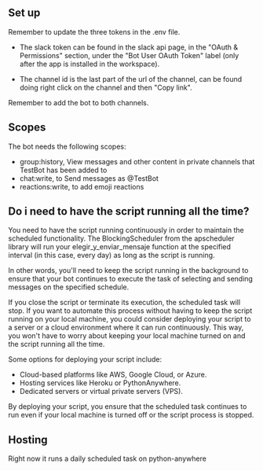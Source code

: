 ## Set up

Remember to update the three tokens in the .env file.

-   The slack token can be found in the slack api page, in the "OAuth & Permissions" section, under the "Bot User OAuth Token" label (only after the app is installed in the workspace).

-   The channel id is the last part of the url of the channel, can be found doing right click on the channel and then "Copy link".

Remember to add the bot to both channels.

## Scopes

The bot needs the following scopes:

-   group:history, View messages and other content in private channels that TestBot has been added to
-   chat:write, to Send messages as @TestBot
-   reactions:write, to add emoji reactions

## Do i need to have the script running all the time?

You need to have the script running continuously in order to maintain the scheduled functionality. The BlockingScheduler from the apscheduler library will run your elegir_y_enviar_mensaje function at the specified interval (in this case, every day) as long as the script is running.

In other words, you'll need to keep the script running in the background to ensure that your bot continues to execute the task of selecting and sending messages on the specified schedule.

If you close the script or terminate its execution, the scheduled task will stop. If you want to automate this process without having to keep the script running on your local machine, you could consider deploying your script to a server or a cloud environment where it can run continuously. This way, you won't have to worry about keeping your local machine turned on and the script running all the time.

Some options for deploying your script include:

-   Cloud-based platforms like AWS, Google Cloud, or Azure.
-   Hosting services like Heroku or PythonAnywhere.
-   Dedicated servers or virtual private servers (VPS).

By deploying your script, you ensure that the scheduled task continues to run even if your local machine is turned off or the script process is stopped.

## Hosting

Right now it runs a daily scheduled task on python-anywhere
